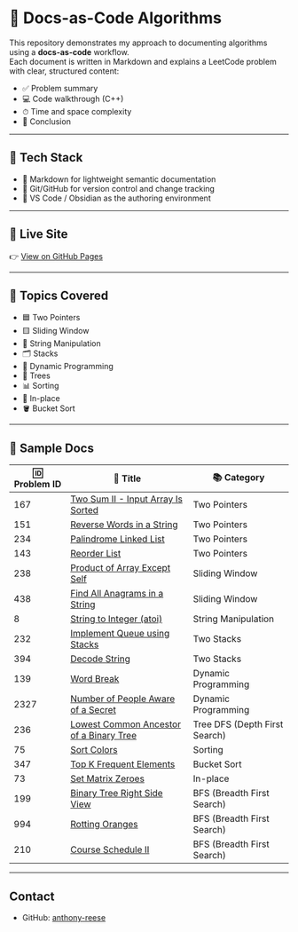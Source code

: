 # 📘 Docs-as-Code Algorithms

This repository demonstrates my approach to documenting algorithms using a **docs-as-code** workflow.  
Each document is written in Markdown and explains a LeetCode problem with clear, structured content:

- ✅ Problem summary  
- 💻 Code walkthrough (C++)  
- ⏱ Time and space complexity  
- 🧠 Conclusion  

---

## 🚀 Tech Stack

- 📝 Markdown for lightweight semantic documentation  
- 🔧 Git/GitHub for version control and change tracking  
- 🧠 VS Code / Obsidian as the authoring environment  

---

## 🚀 Live Site

👉 [View on GitHub Pages](https://anthony-reese.github.io/docs-as-code-algorithms/)

---

## 📂 Topics Covered

- 🟦 Two Pointers  
- 🟨 Sliding Window  
- 🧵 String Manipulation  
- 🗂  Stacks  
- 🔢 Dynamic Programming  
- 🌳 Trees  
- 📊 Sorting  
- 🧩 In-place  
- 🪣 Bucket Sort  

---

## 🧪 Sample Docs

| 🆔 Problem ID | 📄 Title | 📚 Category |
|---------------|----------|---------------|
| 167  | [Two Sum II - Input Array Is Sorted](https://anthony-reese.github.io/docs-as-code-algorithms/two-pointers/two-sum-ii/)  | Two Pointers  |
| 151  | [Reverse Words in a String](https://anthony-reese.github.io/docs-as-code-algorithms/two-pointers/reverse-words-in-string/)  | Two Pointers  |
| 234  | [Palindrome Linked List](https://anthony-reese.github.io/docs-as-code-algorithms/two-pointers/palindrome-linked-list/)  | Two Pointers  |
| 143  | [Reorder List](https://anthony-reese.github.io/docs-as-code-algorithms/two-pointers/reorder-list/)  | Two Pointers  |
| 238  | [Product of Array Except Self](https://anthony-reese.github.io/docs-as-code-algorithms/sliding-window/product-of-array-except-self/)  | Sliding Window  |
| 438  | [Find All Anagrams in a String](https://anthony-reese.github.io/docs-as-code-algorithms/sliding-window/find-all-anagrams/)  | Sliding Window  |
| 8  | [String to Integer (atoi)](https://anthony-reese.github.io/docs-as-code-algorithms/string-manipulation/string-to-integer-atoi/)  | String Manipulation  |
| 232  | [Implement Queue using Stacks](https://anthony-reese.github.io/docs-as-code-algorithms/stacks/implement-queue-using-stacks/)  | Two Stacks  |
| 394  | [Decode String](https://anthony-reese.github.io/docs-as-code-algorithms/stacks/decode-string/)  | Two Stacks  |
| 139  | [Word Break](https://anthony-reese.github.io/docs-as-code-algorithms/dynamic-programming/word-break/)  | Dynamic Programming  |
| 2327  | [Number of People Aware of a Secret](https://anthony-reese.github.io/docs-as-code-algorithms/dynamic-programming/people-aware-of-secret/)  | Dynamic Programming  |
| 236  | [Lowest Common Ancestor of a Binary Tree](https://anthony-reese.github.io/docs-as-code-algorithms/trees/lowest-common-ancestor/)  | Tree DFS (Depth First Search)  |
| 75   | [Sort Colors](https://anthony-reese.github.io/docs-as-code-algorithms/sorting/sort-colors/)  | Sorting  |
| 347  | [Top K Frequent Elements](https://anthony-reese.github.io/docs-as-code-algorithms/bucket-sort/top-k-frequent-elements/)  | Bucket Sort  |
| 73  | [Set Matrix Zeroes](https://anthony-reese.github.io/docs-as-code-algorithms/in-place/set-matrix-zeroes/)  | In-place  |
| 199  | [Binary Tree Right Side View](https://anthony-reese.github.io/docs-as-code-algorithms/trees/binary-tree-right-side-view/)  | BFS (Breadth First Search)  |
| 994  | [Rotting Oranges](https://anthony-reese.github.io/docs-as-code-algorithms/trees/rotting-oranges/)  | BFS (Breadth First Search)  |
| 210  | [Course Schedule II](https://anthony-reese.github.io/docs-as-code-algorithms/trees/course-schedule-ii/)  | BFS (Breadth First Search)  |

---

## Contact

- GitHub: [anthony-reese](https://github.com/anthony-reese)
